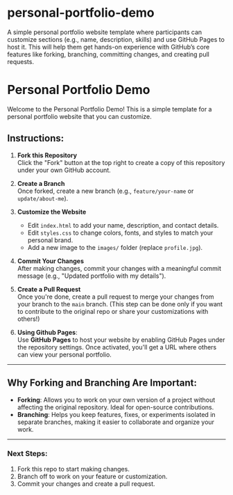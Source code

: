 # personal-portfolio-demo
A simple personal portfolio website template where participants can customize sections (e.g., name, description, skills) and use GitHub Pages to host it. This will help them get hands-on experience with GitHub’s core features like forking, branching, committing changes, and creating pull requests.


# Personal Portfolio Demo

Welcome to the Personal Portfolio Demo! This is a simple template for a personal portfolio website that you can customize.

## Instructions:

1. **Fork this Repository**  
   Click the "Fork" button at the top right to create a copy of this repository under your own GitHub account.

2. **Create a Branch**  
   Once forked, create a new branch (e.g., `feature/your-name` or `update/about-me`).

3. **Customize the Website**  
   - Edit `index.html` to add your name, description, and contact details.  
   - Edit `styles.css` to change colors, fonts, and styles to match your personal brand.  
   - Add a new image to the `images/` folder (replace `profile.jpg`).

4. **Commit Your Changes**  
   After making changes, commit your changes with a meaningful commit message (e.g., "Updated portfolio with my details").

5. **Create a Pull Request**  
   Once you're done, create a pull request to merge your changes from your branch to the `main` branch. (This step can be done only if you want to contribute to the original repo or share your customizations with others!)

6. **Using Github Pages**:  
   Use **GitHub Pages** to host your website by enabling GitHub Pages under the repository settings. Once activated, you'll get a URL where others can view your personal portfolio.

---

## Why Forking and Branching Are Important:
- **Forking**: Allows you to work on your own version of a project without affecting the original repository. Ideal for open-source contributions.
- **Branching**: Helps you keep features, fixes, or experiments isolated in separate branches, making it easier to collaborate and organize your work.

---

### Next Steps:
1. Fork this repo to start making changes.
2. Branch off to work on your feature or customization.
3. Commit your changes and create a pull request.
